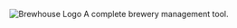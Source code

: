 ![Brewhouse Logo](//clinch.github.io/brewhouse/brewhouse.png "Brewhouse")
A complete brewery management tool.
